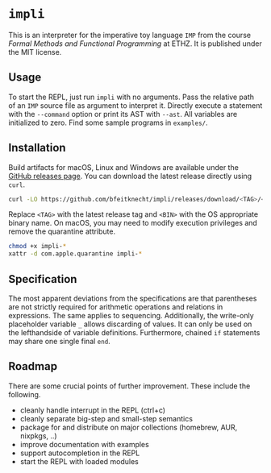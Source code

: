 # `impli`

This is an interpreter for the imperative toy language `IMP` from the course *Formal Methods and Functional Programming* at ETHZ. It is published under the MIT license.


## Usage

To start the REPL, just run `impli` with no arguments. Pass the relative path of an `IMP` source file as argument to interpret it. Directly execute a statement with the `--command` option or print its AST with `--ast`. All variables are initialized to zero. Find some sample programs in `examples/`.


## Installation

Build artifacts for macOS, Linux and Windows are available under the [GitHub releases page](https://github.com/bfeitknecht/impli/releases). You can download the latest release directly using `curl`.
```bash
curl -LO https://github.com/bfeitknecht/impli/releases/download/<TAG>/<BIN>
```

Replace `<TAG>` with the latest release tag and `<BIN>` with the OS appropriate binary name. On macOS, you may need to modify execution privileges and remove the quarantine attribute.
```bash
chmod +x impli-*
xattr -d com.apple.quarantine impli-*
```


## Specification

The most apparent deviations from the specifications are that parentheses are not strictly required for arithmetic operations and relations in expressions. The same applies to sequencing. Additionally, the write-only placeholder variable `_` allows discarding of values. It can only be used on the lefthandside of variable definitions. Furthermore, chained `if` statements may share one single final `end`.


## Roadmap

There are some crucial points of further improvement. These include the following.
- cleanly handle interrupt in the REPL (ctrl+c)
- cleanly separate big-step and small-step semantics
- package for and distribute on major collections (homebrew, AUR, nixpkgs, ..)
- improve documentation with examples
- support autocompletion in the REPL
- start the REPL with loaded modules
